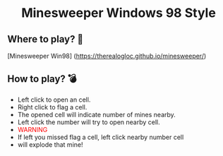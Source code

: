 <h1 align="center">Minesweeper Windows 98 Style</h1>

## Where to play? 💾

[Minesweeper Win98] (https://therealogloc.github.io/minesweeper/)

## How to play? 💣

 - Left click to open an cell.
 - Right click to flag a cell.
 - The opened cell will indicate number of mines nearby.
 - Left click the number will try to open nearby cell.
 - <font color="red"> WARNING </font>
 - If left you missed flag a cell, left click nearby number cell
 - will explode that mine!
